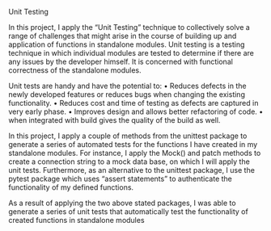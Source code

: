
Unit Testing

In this project, I apply the “Unit Testing” technique to collectively solve a range of challenges that might arise in the course of building up and application of functions in standalone modules.
Unit testing is a testing technique in which individual modules are tested to determine if there are any issues by the developer himself. It is concerned with functional correctness of the standalone modules.

Unit tests are handy and have the potential to:
•	Reduces defects in the newly developed features or reduces bugs when changing the existing functionality.
•	Reduces cost and time of testing as defects are captured in very early phase.
•	Improves design and allows better refactoring of code.
•	 when integrated with build gives the quality of the build as well.


In this project, I apply a couple of methods from the  unittest package to generate  a series of automated tests for the functions I have created in my standalone modules.  For instance, I apply the Mock() and patch methods to create a connection string to a mock data base, on which I will apply the unit tests. Furthermore, as an alternative to the unittest package, I use the pytest package which uses  “assert statements” to authenticate the functionality of my defined functions.

As a result of applying the two above stated packages, I was able to generate a series of unit tests that automatically test the functionality of created functions in standalone modules
